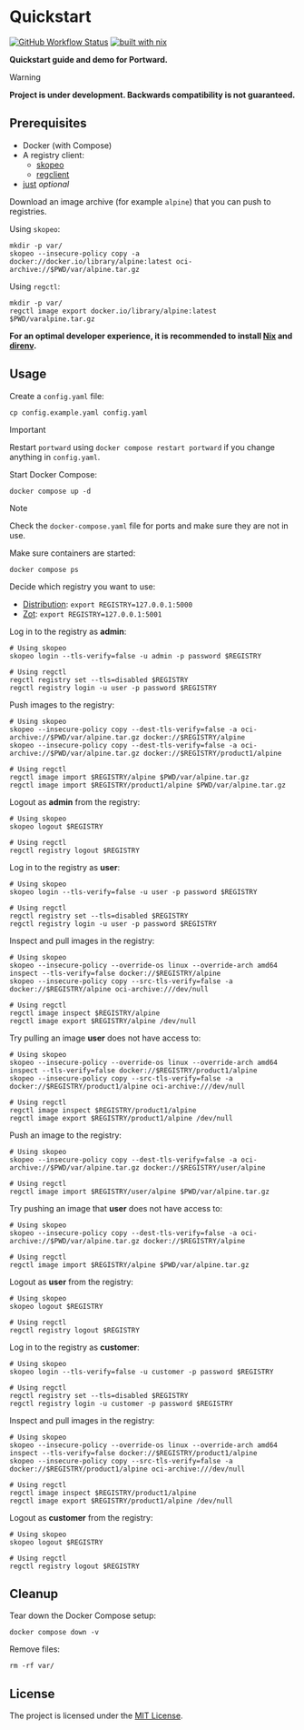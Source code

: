 # Quickstart

[![GitHub Workflow Status](https://img.shields.io/github/actions/workflow/status/portward/quickstart/ci.yaml?style=flat-square)](https://github.com/portward/quickstart/actions/workflows/ci.yaml)
[![built with nix](https://img.shields.io/badge/builtwith-nix-7d81f7?style=flat-square)](https://builtwithnix.org)

**Quickstart guide and demo for Portward.**

> [!WARNING]
> **Project is under development. Backwards compatibility is not guaranteed.**

## Prerequisites

- Docker (with Compose)
- A registry client:
    - [skopeo](https://github.com/containers/skopeo)
    - [regclient](https://github.com/regclient/regclient)
- [just](https://github.com/casey/just) _optional_

Download an image archive (for example `alpine`) that you can push to registries.

Using `skopeo`:

```shell
mkdir -p var/
skopeo --insecure-policy copy -a docker://docker.io/library/alpine:latest oci-archive://$PWD/var/alpine.tar.gz
```

Using `regctl`:

```shell
mkdir -p var/
regctl image export docker.io/library/alpine:latest $PWD/varalpine.tar.gz
```

**For an optimal developer experience, it is recommended to install [Nix](https://nixos.org/download.html) and [direnv](https://direnv.net/docs/installation.html).**

## Usage

Create a `config.yaml` file:

```shell
cp config.example.yaml config.yaml
```

> [!IMPORTANT]
> Restart `portward` using `docker compose restart portward` if you change anything in `config.yaml`.

Start Docker Compose:

```shell
docker compose up -d
```

> [!NOTE]
> Check the `docker-compose.yaml` file for ports and make sure they are not in use.

Make sure containers are started:

```shell
docker compose ps
```

Decide which registry you want to use:

- [Distribution](https://github.com/distribution/distribution): `export REGISTRY=127.0.0.1:5000`
- [Zot](https://github.com/project-zot/zot): `export REGISTRY=127.0.0.1:5001`

Log in to the registry as **admin**:

```shell
# Using skopeo
skopeo login --tls-verify=false -u admin -p password $REGISTRY

# Using regctl
regctl registry set --tls=disabled $REGISTRY
regctl registry login -u user -p password $REGISTRY
```

Push images to the registry:

```shell
# Using skopeo
skopeo --insecure-policy copy --dest-tls-verify=false -a oci-archive://$PWD/var/alpine.tar.gz docker://$REGISTRY/alpine
skopeo --insecure-policy copy --dest-tls-verify=false -a oci-archive://$PWD/var/alpine.tar.gz docker://$REGISTRY/product1/alpine

# Using regctl
regctl image import $REGISTRY/alpine $PWD/var/alpine.tar.gz
regctl image import $REGISTRY/product1/alpine $PWD/var/alpine.tar.gz
```

Logout as **admin** from the registry:

```shell
# Using skopeo
skopeo logout $REGISTRY

# Using regctl
regctl registry logout $REGISTRY
```

Log in to the registry as **user**:

```shell
# Using skopeo
skopeo login --tls-verify=false -u user -p password $REGISTRY

# Using regctl
regctl registry set --tls=disabled $REGISTRY
regctl registry login -u user -p password $REGISTRY
```

Inspect and pull images in the registry:

```shell
# Using skopeo
skopeo --insecure-policy --override-os linux --override-arch amd64 inspect --tls-verify=false docker://$REGISTRY/alpine
skopeo --insecure-policy copy --src-tls-verify=false -a docker://$REGISTRY/alpine oci-archive:///dev/null

# Using regctl
regctl image inspect $REGISTRY/alpine
regctl image export $REGISTRY/alpine /dev/null
```

Try pulling an image **user** does not have access to:

```shell
# Using skopeo
skopeo --insecure-policy --override-os linux --override-arch amd64 inspect --tls-verify=false docker://$REGISTRY/product1/alpine
skopeo --insecure-policy copy --src-tls-verify=false -a docker://$REGISTRY/product1/alpine oci-archive:///dev/null

# Using regctl
regctl image inspect $REGISTRY/product1/alpine
regctl image export $REGISTRY/product1/alpine /dev/null
```

Push an image to the registry:

```shell
# Using skopeo
skopeo --insecure-policy copy --dest-tls-verify=false -a oci-archive://$PWD/var/alpine.tar.gz docker://$REGISTRY/user/alpine

# Using regctl
regctl image import $REGISTRY/user/alpine $PWD/var/alpine.tar.gz
```

Try pushing an image that **user** does not have access to:

```shell
# Using skopeo
skopeo --insecure-policy copy --dest-tls-verify=false -a oci-archive://$PWD/var/alpine.tar.gz docker://$REGISTRY/alpine

# Using regctl
regctl image import $REGISTRY/alpine $PWD/var/alpine.tar.gz
```

Logout as **user** from the registry:

```shell
# Using skopeo
skopeo logout $REGISTRY

# Using regctl
regctl registry logout $REGISTRY
```

Log in to the registry as **customer**:

```shell
# Using skopeo
skopeo login --tls-verify=false -u customer -p password $REGISTRY

# Using regctl
regctl registry set --tls=disabled $REGISTRY
regctl registry login -u customer -p password $REGISTRY
```

Inspect and pull images in the registry:

```shell
# Using skopeo
skopeo --insecure-policy --override-os linux --override-arch amd64 inspect --tls-verify=false docker://$REGISTRY/product1/alpine
skopeo --insecure-policy copy --src-tls-verify=false -a docker://$REGISTRY/product1/alpine oci-archive:///dev/null

# Using regctl
regctl image inspect $REGISTRY/product1/alpine
regctl image export $REGISTRY/product1/alpine /dev/null
```

Logout as **customer** from the registry:

```shell
# Using skopeo
skopeo logout $REGISTRY

# Using regctl
regctl registry logout $REGISTRY
```

## Cleanup

Tear down the Docker Compose setup:

```shell
docker compose down -v
```

Remove files:

```shell
rm -rf var/
```

## License

The project is licensed under the [MIT License](LICENSE).
